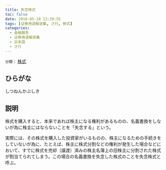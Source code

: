 ```yaml
---
title: 失念株式
toc: false
date: 2018-05-18 13:29:55
tags: [证券用语解说集, さ行, 株式]
categories:
  - 金融服务
  - 证券用语解说集
  - 日本語
  - さ行
---
```


`分類：` [株式](/tags/株式/)

## ひらがな

しつねんかぶしき

## 説明

株式を購入すると、本来であれば株主になる権利があるものの、名義書換をしないが為に株主にはならないことを「失念する」という。

実際には、その株式を購入した投資家がいるものの、株主になるための手続きをしていないが為に、たとえば、株主に株式分割などの権利が発生した場合などにおいて、すでに株式を売却（譲渡）済みの株主名簿上の旧株主に分割された株式が割当てられてしまう。この場合の名義書換を失念した株式のことを失念株式と呼ぶ。

